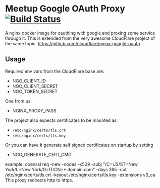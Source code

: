 # Meetup Google OAuth Proxy [![Build Status](https://travis-ci.org/meetup/gauth-proxy.svg?branch=master)](https://travis-ci.org/meetup/gauth-proxy)

A nginx docker image for oauthing with google and
proxing some service through it.  This is extended
from the very awesome CloudFlare project of the
same topic: https://github.com/cloudflare/nginx-google-oauth

## Usage

Required env vars from the CloudFlare base are:

* NGO_CLIENT_ID
* NGO_CLIENT_SECRET
* NGO_TOKEN_SECRET

One from us:

* NGINX_PROXY_PASS

The project also expects certificates to be mounted as:

* `/etc/nginx/certs/tls.crt`
* `/etc/nginx/certs/tls.key`

Or you can have it generate self signed certificates on startup by setting
* NGO_GENERATE_CERT_CMD

example: openssl req -new -nodes -x509 -subj "/C=US/ST=New York/L=New York/O=IT/CN=*.domain.com" -days 365 -out /etc/nginx/certs/tls.crt -keyout /etc/nginx/certs/tls.key -extensions v3_ca
This proxy redirects http to https.
